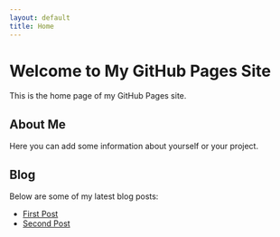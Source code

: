 ```yaml
---
layout: default
title: Home
---
```


# Welcome to My GitHub Pages Site

This is the home page of my GitHub Pages site.

## About Me

Here you can add some information about yourself or your project.

## Blog

Below are some of my latest blog posts:

- [First Post](2024-06-05-Test.md)
- [Second Post](2024-06-06-second-post.md)
